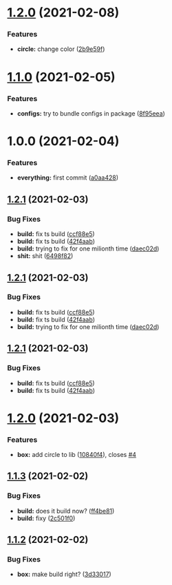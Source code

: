# [1.2.0](https://github.com/eivindmjelde/new-amazing-lib/compare/v1.1.0...v1.2.0) (2021-02-08)


### Features

* **circle:** change color ([2b9e59f](https://github.com/eivindmjelde/new-amazing-lib/commit/2b9e59f6f767b39ac4370d060bb4da281b49699a))

# [1.1.0](https://github.com/eivindmjelde/new-amazing-lib/compare/v1.0.0...v1.1.0) (2021-02-05)


### Features

* **configs:** try to bundle configs in package ([8f95eea](https://github.com/eivindmjelde/new-amazing-lib/commit/8f95eead73fe2632f621cad04880b77b3d97fc58))

# 1.0.0 (2021-02-04)


### Features

* **everything:** first commit ([a0aa428](https://github.com/eivindmjelde/new-amazing-lib/commit/a0aa428f529f5962329dc3c785b067b5f12891de))

## [1.2.1](https://github.com/eivindmjelde/my-amaze-lib/compare/v1.2.0...v1.2.1) (2021-02-03)


### Bug Fixes

* **build:** fix ts build ([ccf88e5](https://github.com/eivindmjelde/my-amaze-lib/commit/ccf88e5aa2a02fe1f316cfe307e5e3ebe2b29d48))
* **build:** fix ts build ([42f4aab](https://github.com/eivindmjelde/my-amaze-lib/commit/42f4aaba280d6645d61d91ddfe1c766dfe74c3cc))
* **build:** trying to fix for one milionth time ([daec02d](https://github.com/eivindmjelde/my-amaze-lib/commit/daec02dcce632a77a8b46ddbe79d9c35805ba02e))
* **shit:** shit ([6498f82](https://github.com/eivindmjelde/my-amaze-lib/commit/6498f8245a72976ebe2ccdd130c96b4190913d4f))

## [1.2.1](https://github.com/eivindmjelde/my-amaze-lib/compare/v1.2.0...v1.2.1) (2021-02-03)


### Bug Fixes

* **build:** fix ts build ([ccf88e5](https://github.com/eivindmjelde/my-amaze-lib/commit/ccf88e5aa2a02fe1f316cfe307e5e3ebe2b29d48))
* **build:** fix ts build ([42f4aab](https://github.com/eivindmjelde/my-amaze-lib/commit/42f4aaba280d6645d61d91ddfe1c766dfe74c3cc))
* **build:** trying to fix for one milionth time ([daec02d](https://github.com/eivindmjelde/my-amaze-lib/commit/daec02dcce632a77a8b46ddbe79d9c35805ba02e))

## [1.2.1](https://github.com/eivindmjelde/my-amaze-lib/compare/v1.2.0...v1.2.1) (2021-02-03)


### Bug Fixes

* **build:** fix ts build ([ccf88e5](https://github.com/eivindmjelde/my-amaze-lib/commit/ccf88e5aa2a02fe1f316cfe307e5e3ebe2b29d48))
* **build:** fix ts build ([42f4aab](https://github.com/eivindmjelde/my-amaze-lib/commit/42f4aaba280d6645d61d91ddfe1c766dfe74c3cc))

# [1.2.0](https://github.com/eivindmjelde/my-amaze-lib/compare/v1.1.3...v1.2.0) (2021-02-03)


### Features

* **box:** add circle to lib ([10840f4](https://github.com/eivindmjelde/my-amaze-lib/commit/10840f4c20c0b2d3694f6250d97430b6025c0c65)), closes [#4](https://github.com/eivindmjelde/my-amaze-lib/issues/4)

## [1.1.3](https://github.com/eivindmjelde/my-amaze-lib/compare/v1.1.2...v1.1.3) (2021-02-02)


### Bug Fixes

* **build:** does it build now? ([ff4be81](https://github.com/eivindmjelde/my-amaze-lib/commit/ff4be812380d11d095350f80d384f30dd815ac04))
* **build:** fixy ([2c501f0](https://github.com/eivindmjelde/my-amaze-lib/commit/2c501f0b5807d3cc8623fe94954524336009048f))

## [1.1.2](https://github.com/eivindmjelde/my-amaze-lib/compare/v1.1.1...v1.1.2) (2021-02-02)


### Bug Fixes

* **box:** make build right? ([3d33017](https://github.com/eivindmjelde/my-amaze-lib/commit/3d33017bd3aa6c6afd002c6542b19f08cb30d3cb))
